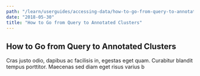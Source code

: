 ```yaml
---
path: "/learn/userguides/accessing-data/how-to-go-from-query-to-annotated-clusters"
date: "2018-05-30"
title: "How to Go from Query to Annotated Clusters"
---
```



## How to Go from Query to Annotated Clusters

Cras justo odio, dapibus ac facilisis in, egestas eget quam. Curabitur blandit tempus porttitor. Maecenas sed diam eget risus varius b